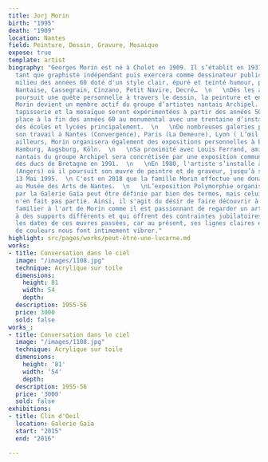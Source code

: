 ```yaml
---
title: Jorj Morin
birth: "1995"
death: "1909"
location: Nantes
field: Peinture, Dessin, Gravure, Mosaique
expose: true
template: artist
biography: "Georges Morin est né à Cholet en 1909. Il s’établit en 1931 à Nantes en
  tant que graphiste indépendant puis exercera comme dessinateur publicitaire jusqu’au
  milieu des années 60 doté d'un style clair, épuré et teinté humour, pour la Biscuiterie
  Nantaise, Cassegrain, Cinzano, Petit Navire, Decré…  \n   \nDès les années 30, il
  poursuit une quête personnelle à travers le dessin, la peinture et en 1947 la gravure.
  Morin devient un membre actif du groupe d’artistes nantais Archipel.  \n   \nLa
  tapisserie et la mosaïque seront expérimentées à partir des années 50 et donneront
  place à la fin des années 60 au monumental avec une trentaine d’installations dans
  des écoles et lycées principalement.  \n   \nDe nombreuses galeries présentèrent
  son travail à Nantes (Convergence), Paris (La Demeure), Lyon ( L’œil écoute). Par
  ailleurs, Morin organisera également des expositions personnelles à Bruxelles, Essen-Werden,
  Hamburg, Augsburg, Köln.  \n   \nSa proximité avec Louis Ferrand, ami et peintre
  nantais du groupe Archipel sera concrétisée par une exposition commune au château
  des ducs de Bretagne en 1991.  \n   \nEn 1980, l'artiste s’installe à la Poissonnière
  (Angers) où il poursuit son œuvre de peintre et de graveur, jusqu’à son décès le
  13 Mai 1995.  \n C'est en 2018 que la famille Morin effectue une donation de gravures,
  au Musée des Arts de Nantes.  \n   \nL’exposition Polymorphie organisée en 2020
  par la Galerie Gaïa peut être définie par bien des termes, mais celui de rétrospective
  n'en fait pas partie. Ainsi, il s'agit du désir de faire découvrir à un public non
  familier à l'art de Morin comme il est passionnant de regarder un artiste se confronter
  à des supports différents et qui offrent des contraintes jubilatoires. Qu’importe
  les dates de ces œuvres passées, car au présent, ses lignes claires et cette palette
  de couleurs nous font intimement vibrer."
highlight: src/pages/works/peut-être-une-lucarne.md
works:
- title: Conversation dans le ciel
  image: "/images/1108.jpg"
  technique: Acrylique sur toile
  dimensions:
    height: 81
    width: 54
    depth: 
  description: 1955-56
  price: 3000
  sold: false
works_:
- title: Conversation dans le ciel
  image: "/images/1108.jpg"
  technique: Acrylique sur toile
  dimensions:
    height: '81'
    width: '54'
    depth: 
  description: 1955-56
  price: '3000'
  sold: false
exhibitions:
- title: Clin d'Oeil
  location: Galerie Gaïa
  start: "2015"
  end: "2016"

---
```

